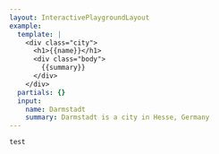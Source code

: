 ```yaml
---
layout: InteractivePlaygroundLayout
example:
  template: |
    <div class="city">
      <h1>{{name}}</h1>
      <div class="body">
        {{summary}}
      </div>
    </div>
  partials: {}
  input:
    name: Darmstadt
    summary: Darmstadt is a city in Hesse, Germany
---
```


```handlebars
test
```
